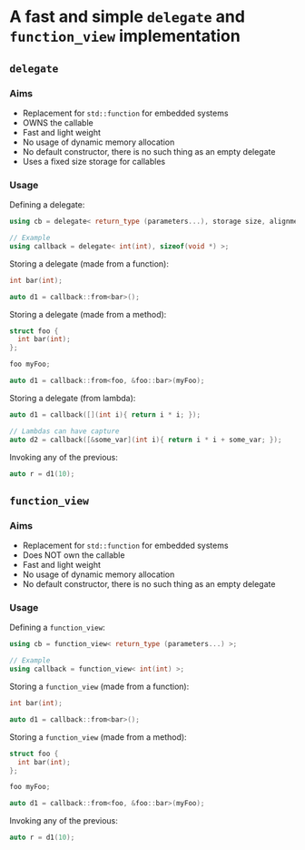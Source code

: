 # A fast and simple `delegate` and `function_view` implementation

## `delegate`

### Aims

* Replacement for `std::function` for embedded systems
* OWNS the callable
* Fast and light weight
* No usage of dynamic memory allocation
* No default constructor, there is no such thing as an empty delegate
* Uses a fixed size storage for callables

### Usage

Defining a delegate:
```C++
using cb = delegate< return_type (parameters...), storage size, alignment >;

// Example
using callback = delegate< int(int), sizeof(void *) >;
```

Storing a delegate (made from a function):
```C++
int bar(int);

auto d1 = callback::from<bar>();
```

Storing a delegate (made from a method):
```C++
struct foo {
  int bar(int);
};

foo myFoo;

auto d1 = callback::from<foo, &foo::bar>(myFoo);
```

Storing a delegate (from lambda):
```C++
auto d1 = callback([](int i){ return i * i; });

// Lambdas can have capture
auto d2 = callback([&some_var](int i){ return i * i + some_var; });
```

Invoking any of the previous:
```C++
auto r = d1(10);
```

## `function_view`

### Aims

* Replacement for `std::function` for embedded systems
* Does NOT own the callable
* Fast and light weight
* No usage of dynamic memory allocation
* No default constructor, there is no such thing as an empty delegate

### Usage

Defining a `function_view`:
```C++
using cb = function_view< return_type (parameters...) >;

// Example
using callback = function_view< int(int) >;
```

Storing a `function_view` (made from a function):
```C++
int bar(int);

auto d1 = callback::from<bar>();
```

Storing a `function_view` (made from a method):
```C++
struct foo {
  int bar(int);
};

foo myFoo;

auto d1 = callback::from<foo, &foo::bar>(myFoo);
```

Invoking any of the previous:
```C++
auto r = d1(10);
```
